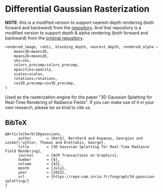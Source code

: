 # Differential Gaussian Rasterization

**NOTE**: this is a modified version to support nearest-depth rendering (both forward and backward) from the [repository](https://github.com/ashawkey/diff-gaussian-rasterization). And that repository is a modified version to support depth & alpha rendering (both forward and backward) from the [original repository](https://github.com/graphdeco-inria/diff-gaussian-rasterization). 

```python
rendered_image, radii, blending_depth, nearest_depth, rendered_alpha = rasterizer(
    means3D=means3D,
    means2D=means2D,
    shs=shs,
    colors_precomp=colors_precomp,
    opacities=opacity,
    scales=scales,
    rotations=rotations,
    cov3D_precomp=cov3D_precomp,
)
```


Used as the rasterization engine for the paper "3D Gaussian Splatting for Real-Time Rendering of Radiance Fields". If you can make use of it in your own research, please be so kind to cite us.

<section class="section" id="BibTeX">
  <div class="container is-max-desktop content">
    <h2 class="title">BibTeX</h2>
    <pre><code>@Article{kerbl3Dgaussians,
      author       = {Kerbl, Bernhard and Kopanas, Georgios and Leimk{\"u}hler, Thomas and Drettakis, George},
      title        = {3D Gaussian Splatting for Real-Time Radiance Field Rendering},
      journal      = {ACM Transactions on Graphics},
      number       = {4},
      volume       = {42},
      month        = {July},
      year         = {2023},
      url          = {https://repo-sam.inria.fr/fungraph/3d-gaussian-splatting/}
}</code></pre>
  </div>
</section>
